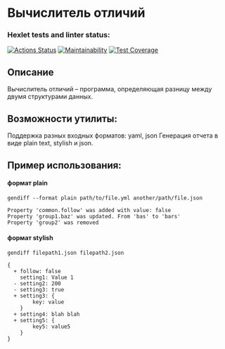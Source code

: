 # Вычислитель отличий
### Hexlet tests and linter status:
[![Actions Status](https://github.com/AnastasiyaKoltsova/frontend-bootcamp-project-46/workflows/hexlet-check/badge.svg)](https://github.com/AnastasiyaKoltsova/frontend-bootcamp-project-46/actions)
[![Maintainability](https://api.codeclimate.com/v1/badges/7e9d0aa1573be23c8a3d/maintainability)](https://codeclimate.com/github/AnastasiyaKoltsova/frontend-bootcamp-project-46/maintainability)
[![Test Coverage](https://api.codeclimate.com/v1/badges/7e9d0aa1573be23c8a3d/test_coverage)](https://codeclimate.com/github/AnastasiyaKoltsova/frontend-bootcamp-project-46/test_coverage)
## Описание
Вычислитель отличий – программа, определяющая разницу между двумя структурами данных.
## Возможности утилиты:
Поддержка разных входных форматов: yaml, json
Генерация отчета в виде plain text, stylish и json.
## Пример использования:
#### формат plain
```
gendiff --format plain path/to/file.yml another/path/file.json

Property 'common.follow' was added with value: false
Property 'group1.baz' was updated. From 'bas' to 'bars'
Property 'group2' was removed
```
#### формат stylish
```
gendiff filepath1.json filepath2.json

{
  + follow: false
    setting1: Value 1
  - setting2: 200
  - setting3: true
  + setting3: {
        key: value
    }
  + setting4: blah blah
  + setting5: {
        key5: value5
    }
}
```
